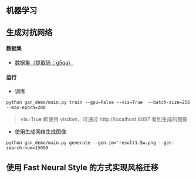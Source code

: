 ## 机器学习


## 生成对抗网络
#### 数据集
* [数据集（提取码：g5qa）](https://pan.baidu.com/s/1eSifHcA)

#### 运行
* 训练
```
python gan_demo/main.py train --gpu=False --vis=True  --batch-size=256  --max-epoch=200
```
> vis=True 即使用 visdom，可通过 http://localhost:8097 看到生成的图像

* 使用生成网络生成图像
```
python gan_demo/main.py generate --gen-im='result1.5w.png --gen-search-num=15000
```

## 使用 Fast Neural Style 的方式实现风格迁移
